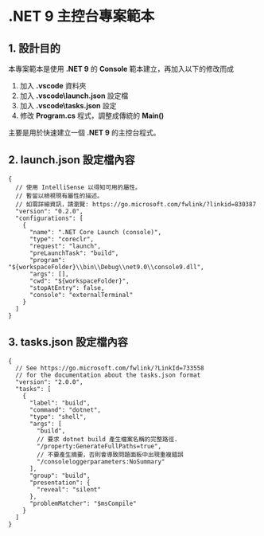 # .NET 9 主控台專案範本
## 1. 設計目的
本專案範本是使用 **.NET 9** 的 **Console** 範本建立，再加入以下的修改而成

1. 加入 **.vscode** 資料夾
2. 加入 **.vscode\launch.json** 設定檔
3. 加入 **.vscode\tasks.json** 設定
4. 修改 **Program.cs** 程式，調整成傳統的 **Main()** 

主要是用於快速建立一個 **.NET 9** 的主控台程式。

## 2. launch.json 設定檔內容
```json=
{
  // 使用 IntelliSense 以得知可用的屬性。
  // 暫留以檢視現有屬性的描述。
  // 如需詳細資訊，請瀏覽: https://go.microsoft.com/fwlink/?linkid=830387
  "version": "0.2.0",
  "configurations": [
    {
      "name": ".NET Core Launch (console)",
      "type": "coreclr",
      "request": "launch",
      "preLaunchTask": "build",
      "program": "${workspaceFolder}\\bin\\Debug\\net9.0\\console9.dll",
      "args": [],
      "cwd": "${workspaceFolder}",
      "stopAtEntry": false,
      "console": "externalTerminal"
    }
  ]
}
```

## 3. tasks.json 設定檔內容
```json=
{
  // See https://go.microsoft.com/fwlink/?LinkId=733558
  // for the documentation about the tasks.json format
  "version": "2.0.0",
  "tasks": [
    {
      "label": "build",
      "command": "dotnet",
      "type": "shell",
      "args": [
        "build",
        // 要求 dotnet build 產生檔案名稱的完整路徑.
        "/property:GenerateFullPaths=true",
        // 不要產生摘要，否則會導致問題面板中出現重複錯誤
        "/consoleloggerparameters:NoSummary"
      ],
      "group": "build",
      "presentation": {
        "reveal": "silent"
      },
      "problemMatcher": "$msCompile"
    }
  ]
}
```